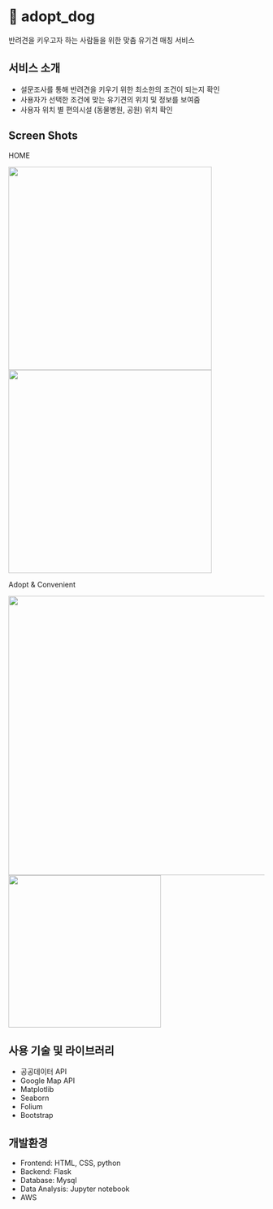 # 🐶 adopt_dog
반려견을 키우고자 하는 사람들을 위한 맞춤 유기견 매칭 서비스

## 서비스 소개
- 설문조사를 통해 반려견을 키우기 위한 최소한의 조건이 되는지 확인
- 사용자가 선택한 조건에 맞는 유기견의 위치 및 정보를 보여줌
- 사용자 위치 별 편의시설 (동물병원, 공원) 위치 확인  

## Screen Shots
HOME

<img width="400" alt="" src="https://user-images.githubusercontent.com/34999925/75482545-5f0a0b80-59e8-11ea-90b4-56132b9782e2.png"><img width="400" alt="" src="https://user-images.githubusercontent.com/34999925/75482674-9f698980-59e8-11ea-84e9-9a204dfc59e4.png">

Adopt & Convenient

<img width="550" alt="" src="https://user-images.githubusercontent.com/34999925/75481817-fe2e0380-59e6-11ea-8b8d-d86004802d85.png"><img width="300" alt="" src="https://user-images.githubusercontent.com/34999925/75480194-2a945080-59e4-11ea-87bc-9ff470e3691b.png">

## 사용 기술 및 라이브러리
- 공공데이터 API
- Google Map API
- Matplotlib
- Seaborn
- Folium
- Bootstrap

## 개발환경
- Frontend: HTML, CSS, python
- Backend: Flask
- Database: Mysql 
- Data Analysis: Jupyter notebook
- AWS
